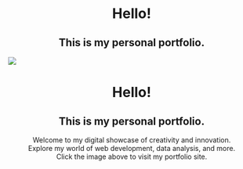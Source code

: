 <p align="center">
<h1 align="center">Hello!</h1>
<h2 align="center">This is my personal portfolio.</h2>
<a href="https://hasyuksel.github.io/">
  <img src="https://github.com/HaSYuksel/HaSYuksel.github.io/assets/137729961/b4d5452d-1aee-4016-9835-ce2c71af0298">
</a>
</p>

<h1 align="center">Hello!</h1>
<h2 align="center">This is my personal portfolio.</h2>

<p align="center">
  Welcome to my digital showcase of creativity and innovation.<br>
  Explore my world of web development, data analysis, and more.<br>
  Click the image above to visit my portfolio site.
</p>
